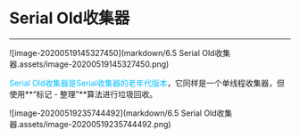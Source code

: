 # Serial Old收集器

---

![image-20200519145327450](markdown/6.5 Serial Old收集器.assets/image-20200519145327450.png)

<font color = #00BFFF>Serial Old收集器是Serial收集器的老年代版本</font>，它同样是一个单线程收集器，但使用**“标记 - 整理”**算法进行垃圾回收。

![image-20200519235744492](markdown/6.5 Serial Old收集器.assets/image-20200519235744492.png)